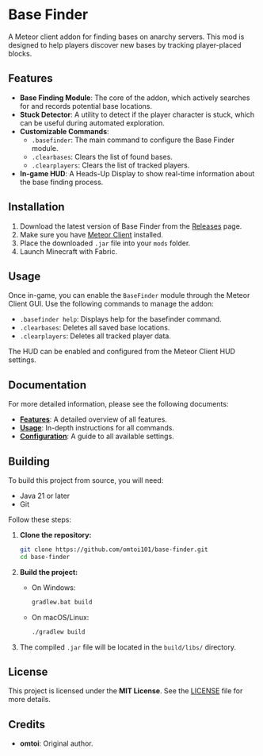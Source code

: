 # Base Finder

A Meteor client addon for finding bases on anarchy servers. This mod is designed to help players discover new bases by tracking player-placed blocks.

## Features

- **Base Finding Module**: The core of the addon, which actively searches for and records potential base locations.
- **Stuck Detector**: A utility to detect if the player character is stuck, which can be useful during automated exploration.
- **Customizable Commands**:
    - `.basefinder`: The main command to configure the Base Finder module.
    - `.clearbases`: Clears the list of found bases.
    - `.clearplayers`: Clears the list of tracked players.
- **In-game HUD**: A Heads-Up Display to show real-time information about the base finding process.

## Installation

1.  Download the latest version of Base Finder from the [Releases](https://github.com/omtoi101/base-finder/releases) page.
2.  Make sure you have [Meteor Client](https://meteorclient.com/) installed.
3.  Place the downloaded `.jar` file into your `mods` folder.
4.  Launch Minecraft with Fabric.

## Usage

Once in-game, you can enable the `BaseFinder` module through the Meteor Client GUI. Use the following commands to manage the addon:

-   `.basefinder help`: Displays help for the basefinder command.
-   `.clearbases`: Deletes all saved base locations.
-   `.clearplayers`: Deletes all tracked player data.

The HUD can be enabled and configured from the Meteor Client HUD settings.

## Documentation

For more detailed information, please see the following documents:

-   [**Features**](./docs/FEATURES.md): A detailed overview of all features.
-   [**Usage**](./docs/USAGE.md): In-depth instructions for all commands.
-   [**Configuration**](./docs/CONFIGURATION.md): A guide to all available settings.

## Building

To build this project from source, you will need:

-   Java 21 or later
-   Git

Follow these steps:

1.  **Clone the repository:**
    ```sh
    git clone https://github.com/omtoi101/base-finder.git
    cd base-finder
    ```

2.  **Build the project:**
    -   On Windows:
        ```sh
        gradlew.bat build
        ```
    -   On macOS/Linux:
        ```sh
        ./gradlew build
        ```

3.  The compiled `.jar` file will be located in the `build/libs/` directory.

## License

This project is licensed under the **MIT License**. See the [LICENSE](LICENSE) file for more details.

## Credits

-   **omtoi**: Original author.
